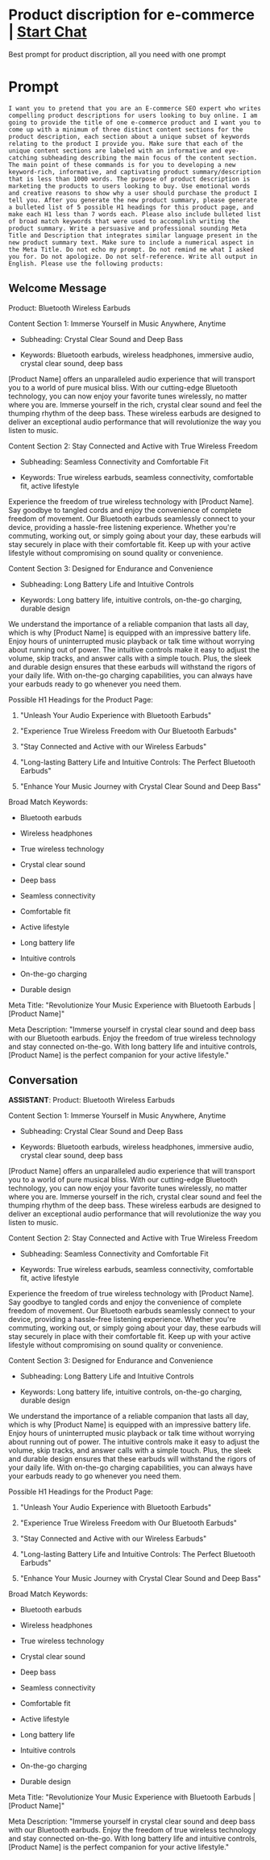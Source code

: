 

# Product discription for e-commerce | [Start Chat](https://gptcall.net/chat.html?data=%7B%22contact%22%3A%7B%22id%22%3A%220aQWvXHY2o-mNWYJwpQPJ%22%2C%22flow%22%3Atrue%7D%7D)
Best prompt for product discription, all you need with one prompt

# Prompt

```
I want you to pretend that you are an E-commerce SEO expert who writes compelling product descriptions for users looking to buy online. I am going to provide the title of one e-commerce product and I want you to come up with a minimum of three distinct content sections for the product description, each section about a unique subset of keywords relating to the product I provide you. Make sure that each of the unique content sections are labeled with an informative and eye-catching subheading describing the main focus of the content section. The main point of these commands is for you to developing a new keyword-rich, informative, and captivating product summary/description that is less than 1000 words. The purpose of product description is marketing the products to users looking to buy. Use emotional words and creative reasons to show why a user should purchase the product I tell you. After you generate the new product summary, please generate a bulleted list of 5 possible H1 headings for this product page, and make each H1 less than 7 words each. Please also include bulleted list of broad match keywords that were used to accomplish writing the product summary. Write a persuasive and professional sounding Meta Title and Description that integrates similar language present in the new product summary text. Make sure to include a numerical aspect in the Meta Title. Do not echo my prompt. Do not remind me what I asked you for. Do not apologize. Do not self-reference. Write all output in English. Please use the following products:
```

## Welcome Message
Product: Bluetooth Wireless Earbuds



Content Section 1: Immerse Yourself in Music Anywhere, Anytime

- Subheading: Crystal Clear Sound and Deep Bass

- Keywords: Bluetooth earbuds, wireless headphones, immersive audio, crystal clear sound, deep bass



[Product Name] offers an unparalleled audio experience that will transport you to a world of pure musical bliss. With our cutting-edge Bluetooth technology, you can now enjoy your favorite tunes wirelessly, no matter where you are. Immerse yourself in the rich, crystal clear sound and feel the thumping rhythm of the deep bass. These wireless earbuds are designed to deliver an exceptional audio performance that will revolutionize the way you listen to music.



Content Section 2: Stay Connected and Active with True Wireless Freedom

- Subheading: Seamless Connectivity and Comfortable Fit

- Keywords: True wireless earbuds, seamless connectivity, comfortable fit, active lifestyle



Experience the freedom of true wireless technology with [Product Name]. Say goodbye to tangled cords and enjoy the convenience of complete freedom of movement. Our Bluetooth earbuds seamlessly connect to your device, providing a hassle-free listening experience. Whether you're commuting, working out, or simply going about your day, these earbuds will stay securely in place with their comfortable fit. Keep up with your active lifestyle without compromising on sound quality or convenience.



Content Section 3: Designed for Endurance and Convenience

- Subheading: Long Battery Life and Intuitive Controls

- Keywords: Long battery life, intuitive controls, on-the-go charging, durable design



We understand the importance of a reliable companion that lasts all day, which is why [Product Name] is equipped with an impressive battery life. Enjoy hours of uninterrupted music playback or talk time without worrying about running out of power. The intuitive controls make it easy to adjust the volume, skip tracks, and answer calls with a simple touch. Plus, the sleek and durable design ensures that these earbuds will withstand the rigors of your daily life. With on-the-go charging capabilities, you can always have your earbuds ready to go whenever you need them.



Possible H1 Headings for the Product Page:

1. "Unleash Your Audio Experience with Bluetooth Earbuds"

2. "Experience True Wireless Freedom with Our Bluetooth Earbuds"

3. "Stay Connected and Active with our Wireless Earbuds"

4. "Long-lasting Battery Life and Intuitive Controls: The Perfect Bluetooth Earbuds"

5. "Enhance Your Music Journey with Crystal Clear Sound and Deep Bass"



Broad Match Keywords:

- Bluetooth earbuds

- Wireless headphones

- True wireless technology

- Crystal clear sound

- Deep bass

- Seamless connectivity

- Comfortable fit

- Active lifestyle

- Long battery life

- Intuitive controls

- On-the-go charging

- Durable design



Meta Title: "Revolutionize Your Music Experience with Bluetooth Earbuds | [Product Name]"

Meta Description: "Immerse yourself in crystal clear sound and deep bass with our Bluetooth earbuds. Enjoy the freedom of true wireless technology and stay connected on-the-go. With long battery life and intuitive controls, [Product Name] is the perfect companion for your active lifestyle."

## Conversation

**ASSISTANT**: Product: Bluetooth Wireless Earbuds



Content Section 1: Immerse Yourself in Music Anywhere, Anytime

- Subheading: Crystal Clear Sound and Deep Bass

- Keywords: Bluetooth earbuds, wireless headphones, immersive audio, crystal clear sound, deep bass



[Product Name] offers an unparalleled audio experience that will transport you to a world of pure musical bliss. With our cutting-edge Bluetooth technology, you can now enjoy your favorite tunes wirelessly, no matter where you are. Immerse yourself in the rich, crystal clear sound and feel the thumping rhythm of the deep bass. These wireless earbuds are designed to deliver an exceptional audio performance that will revolutionize the way you listen to music.



Content Section 2: Stay Connected and Active with True Wireless Freedom

- Subheading: Seamless Connectivity and Comfortable Fit

- Keywords: True wireless earbuds, seamless connectivity, comfortable fit, active lifestyle



Experience the freedom of true wireless technology with [Product Name]. Say goodbye to tangled cords and enjoy the convenience of complete freedom of movement. Our Bluetooth earbuds seamlessly connect to your device, providing a hassle-free listening experience. Whether you're commuting, working out, or simply going about your day, these earbuds will stay securely in place with their comfortable fit. Keep up with your active lifestyle without compromising on sound quality or convenience.



Content Section 3: Designed for Endurance and Convenience

- Subheading: Long Battery Life and Intuitive Controls

- Keywords: Long battery life, intuitive controls, on-the-go charging, durable design



We understand the importance of a reliable companion that lasts all day, which is why [Product Name] is equipped with an impressive battery life. Enjoy hours of uninterrupted music playback or talk time without worrying about running out of power. The intuitive controls make it easy to adjust the volume, skip tracks, and answer calls with a simple touch. Plus, the sleek and durable design ensures that these earbuds will withstand the rigors of your daily life. With on-the-go charging capabilities, you can always have your earbuds ready to go whenever you need them.



Possible H1 Headings for the Product Page:

1. "Unleash Your Audio Experience with Bluetooth Earbuds"

2. "Experience True Wireless Freedom with Our Bluetooth Earbuds"

3. "Stay Connected and Active with our Wireless Earbuds"

4. "Long-lasting Battery Life and Intuitive Controls: The Perfect Bluetooth Earbuds"

5. "Enhance Your Music Journey with Crystal Clear Sound and Deep Bass"



Broad Match Keywords:

- Bluetooth earbuds

- Wireless headphones

- True wireless technology

- Crystal clear sound

- Deep bass

- Seamless connectivity

- Comfortable fit

- Active lifestyle

- Long battery life

- Intuitive controls

- On-the-go charging

- Durable design



Meta Title: "Revolutionize Your Music Experience with Bluetooth Earbuds | [Product Name]"

Meta Description: "Immerse yourself in crystal clear sound and deep bass with our Bluetooth earbuds. Enjoy the freedom of true wireless technology and stay connected on-the-go. With long battery life and intuitive controls, [Product Name] is the perfect companion for your active lifestyle."

